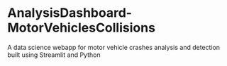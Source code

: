 # AnalysisDashboard-MotorVehiclesCollisions

A data science webapp for motor vehicle crashes analysis and detection built using Streamlit and Python
